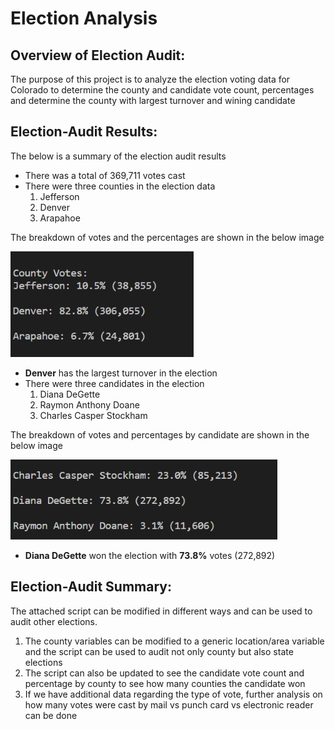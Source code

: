 # Election Analysis
## Overview of Election Audit: 
The purpose of this project is to analyze the election voting data for Colorado to determine the county and candidate vote count, percentages and determine the county with largest turnover and wining candidate

## Election-Audit Results: 
The below is a summary of the election audit results
- There was a total of 369,711 votes cast
- There were three counties in the election data
  1) Jefferson
  2) Denver
  3) Arapahoe  

The breakdown of votes and the percentages are shown in the below image

![county_vote](https://github.com/ssathyanath/Election_Analysis/blob/master/Images/County_Votes.PNG)

- **Denver** has the largest turnover in the election
- There were three candidates in the election
  1) Diana DeGette
  2) Raymon Anthony Doane
  3) Charles Casper Stockham  
  
The breakdown of votes and percentages by candidate are shown in the below image
  
 ![candidate_vote](https://github.com/ssathyanath/Election_Analysis/blob/master/Images/Candidate_Votes.PNG)
  
- **Diana DeGette** won the election with **73.8%** votes (272,892)

## Election-Audit Summary: 
The attached script can be modified in different ways and can be used to audit other elections.
1) The county variables can be modified to a generic location/area variable and the script can be used to audit not only county but also state elections
2) The script can also be updated to see the candidate vote count and percentage by county to see how many counties the candidate won
3) If we have additional data regarding the type of vote, further analysis on how many votes were cast by mail vs punch card vs electronic reader can be done

